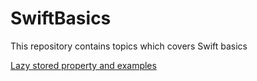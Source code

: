 # SwiftBasics
This repository contains topics which covers Swift basics


[Lazy stored property and examples](https://github.com/AksharaUnnikrishnan/SwiftBasics/blob/main/Lazy.md)
